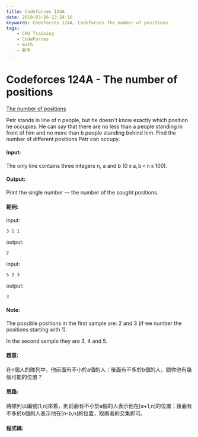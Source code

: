 ```yaml
---
title: Codeforces 124A
date: 2019-03-26 13:24:16
keywords: Codeforces 124A, Codeforces The number of positions
tags:
    - CHU Training
    - CodeForces
    - math
    - 新手
---
```

# Codeforces 124A - The number of positions
[The number of positions](https://codeforces.com/problemset/problem/124/A)

Petr stands in line of n people, but he doesn't know exactly which position he occupies. He can say that there are no less than a people standing in front of him and no more than b people standing behind him. Find the number of different positions Petr can occupy.
<!-- more -->
#### Input:
The only line contains three integers n, a and b (0 ≤ a, b < n ≤ 100).

#### Output:
Print the single number — the number of the sought positions.

#### 範例:
input:
```
3 1 1
```
output:
```
2
```
input:
```
5 2 3
```
output:
```
3
```

#### Note:
The possible positions in the first sample are: 2 and 3 (if we number the positions starting with 1).

In the second sample they are 3, 4 and 5.

#### 題意:
在n個人的隊列中，他前面有不小於a個的人；後面有不多於b個的人，問你他有幾個可能的位置？

#### 思路:
將隊列以編號[1,n]來看，則前面有不小於a個的人表示他在[a+1,n]的位置；後面有不多於b個的人表示他在[n-b,n]的位置，取兩者的交集即可。

#### 程式碼:
<script src="https://gist.github.com/Daviswww/7d368f649a7201e7031fea98970cb0bf.js"></script>

